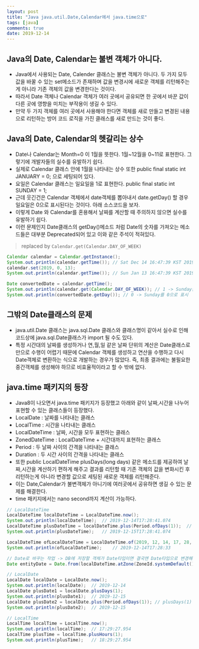 ```yaml
---
layout: post
title: "Java java.util.Date,Calendar에서 java.time으로"
tags: [java]
comments: true
date: 2019-12-14
---
```


## Java의 Date, Calendar는 불변 객체가 아니다.
- Java에서 사용되는 Date, Calender 클래스는 불변 객체가 아니다. 두 가지 모두 값을 바꿀 수 있는 set메소드가 존재하며 값을 변경시에 새로운 객체를 리턴해주는게 아니라 기존 객체의 값을 변경한다는 것이다.
- 따라서 Date 객체나 Calendar 객체가 여러 곳에서 공유되면 한 곳에서 바꾼 값이 다른 곳에 영향을 미치는 부작용이 생길 수 있다.
- 만약 두 가지 객체를 여러 곳에서 사용해야 한다면 객체를 새로 만들고 변경된 내용으로 리턴하는 방어 코드 로직을 가진 클래스를 새로 만드는 것이 좋다.

## Java의 Date, Calendar의 헷갈리는 상수
- Date나 Calendar는 Month=0 이 1월을 뜻한다. 1월~12월을 0~11로 표현한다. 그렇기에 개발자들의 실수를 유발하기 쉽다.
- 실제로 Calendar 클래스 안에 1월을 나타내는 상수 또한 public final static int JANUARY = 0; 으로 세팅되어 있다.
- 요일은 Calendar 클래스는 일요일을 1로 표현한다. public final static int SUNDAY = 1; 
- 근데 웃긴건은 Calendar 객체에서 date객체를 뽑아내서 date.getDay() 할 경우 일요일은 0으로 표시된다는 것이다. 아래 소스코드을 보자.
- 이렇게 Date 와 Calendar를 혼용해서 날짜를 계산할 때 주의하지 않으면 실수를 유발하기 쉽다. 
- 이런 문제인지 Date클래스의 getDay()메소드 처럼 Date의 숫자를 가져오는 메소드들은 대부분 Deprecated되어 있고 이와 같은 주석이 적혀있다.
> replaced by <code>Calendar.get(Calendar.DAY_OF_WEEK)</code>

```java
Calendar calendar = Calendar.getInstance();
System.out.println(calendar.getTime()); // Sat Dec 14 16:47:39 KST 2019 -> 현재 시간
calendar.set(2019, 0, 13);
System.out.println(calendar.getTime()); // Sun Jan 13 16:47:39 KST 2019 -> 변경한 시간 month를 0으로 세팅했지만 1월(January)로 나타난다

Date convertedDate = calendar.getTime();
System.out.println(calendar.get(Calendar.DAY_OF_WEEK)); // 1 -> Sunday를 1로 표시
System.out.println(convertedDate.getDay()); // 0 -> Sunday를 0으로 표시 
```

## 그밖의 Date클래스의 문제
- java.util.Date 클래스는 java.sql.Date 클래스와 클래스명이 같아서 실수로 인해 코드상에 java.sql.Date클래스가 import 될 수도 있다.
- 특정 시간대의 날짜를 생성하거나 연,월,일 같은 날짜 단위의 계산은 Date클래스로만으로 수행이 어렵기 때문에 Calendar 객체를 생성하고 연산을 수행하고 다시 Date객체로 변환하는 식으로 개발하는 경우가 많았다. 즉, 최종 결과에는 불필요한 중간객체를 생성해야 하므로 비효율적이라고 할 수 밖에 없다.

## java.time 패키지의 등장
- Java8이 나오면서 java.time 패키지가 등장했고 아래와 같이 날짜,시간을 나누어 표현할 수 있는 클래스들이 등장했다.
- LocalDate : 날짜를 나타내는 클래스
- LocalTime : 시간을 나타내는 클래스
- LocalDateTime : 날짜, 시간을 모두 표현하는 클래스
- ZonedDateTime : LocalDateTime + 시간대까지 표현하는 클래스
- Period : 두 날짜 사이의 간격을 나타내는 클래스 
- Duration : 두 시간 사이의 간격을 나타내는 클래스
- 또한 public LocalDateTime plusDays(long days) 같은 메소드를 제공하여 날짜,시간을 계산하기 편하게 해주고 결과를 리턴할 때 기존 객체의 값을 변화시킨 후 리턴하는게 아니라 변경할 값으로 세팅된 새로운 객체를 리턴해준다.
- 이는 Date,Calendar가 불변객체가 아니기에 여러곳에서 공유하면 생길 수 있는 문제를 해결한다.
- time 패키지에서는 nano second까지 계산이 가능하다.

```java
// LocalDateTime
LocalDateTime localDateTime = LocalDateTime.now();
System.out.println(localDateTime);	// 2019-12-14T17:28:41.074
LocalDateTime plusDateTime = localDateTime.plus(Period.ofDays(1));	// Period
System.out.println(plusDateTime);	// 2019-12-15T17:28:41.074

LocalDateTime ofLocalDateTime = LocalDateTime.of(2019, 12, 14, 17, 28, 33);	// 이렇게 만드는 방법도 있다
System.out.println(ofLocalDateTime);	// 2019-12-14T17:28:33

// Date로 바꾸는 작업 -> DB에 저장할 객체가 Date타입이면 결국엔 Date타입으로 변경해줘야 한다.
Date entityDate = Date.from(localDateTime.atZone(ZoneId.systemDefault()).toInstant());

// LocalDate
LocalDate localDate = LocalDate.now();
System.out.println(localDate);	// 2019-12-14
LocalDate plusDate1 = localDate.plusDays(1);
System.out.println(plusDate1);	// 2019-12-15
LocalDate plusDate2 = localDate.plus(Period.ofDays(1));	// plusDays(1) 과 같은 결과다
System.out.println(plusDate2);	// 2019-12-15

// LocalTime
LocalTime localTime = LocalTime.now();
System.out.println(localTime);	// 17:29:27.954
LocalTime plusTime = localTime.plusHours(1);
System.out.println(plusTime);	// 18:29:27.954
```